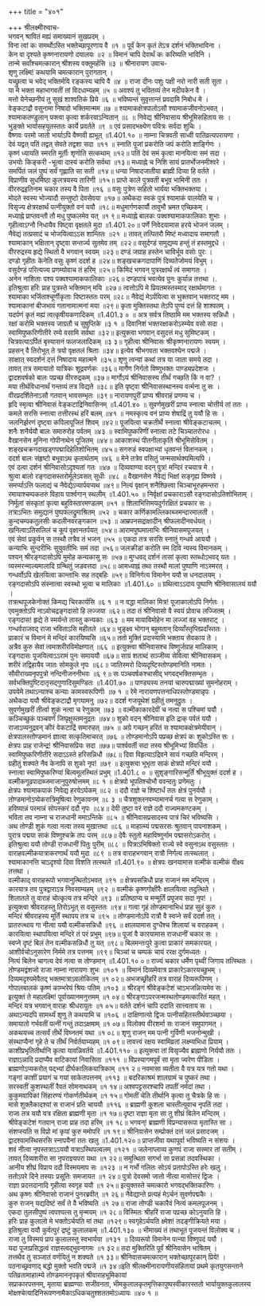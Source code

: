+++
title = "४०१"

+++
श्रीलक्ष्मीरुवाच-  
भगवन् श्रावितं मह्यं समाख्यानं सुखप्रदम् ।  
विना त्वां कः समर्थोऽस्ति भक्तेच्छापूरणाय वै ॥१ ॥
पूर्वं केन कृतं तेऽत्र दर्शनं भक्तिभाविना ।  
केन वा दृश्यते कृष्णनारायणो दयालयः ॥२ ॥
विमानं चापि देवार्थं कः करिष्यति भाविनि ।  
तान्मे सर्वांश्चमत्कारान् श्रीशस्य वक्तुमर्हसि ॥३ ॥
श्रीनारायण उवाच-  
शृणु लक्ष्मि! कथयामि चमत्कारान् पुरागतान् ।  
यच्छ्रुत्वा च भवेद् भक्तिर्मयि रङ्कस्य चापि वै ॥४ ॥
राजा दीनः पशुः पक्षी नरो नारी सती सुता ।  
या मे भक्ता महाभागवतीं तां विदधाम्यहम् ॥५ ॥
अवश्यं तु भवितव्यं तेन मदीयकेन वै ।  
मत्तो येनेच्छनीयं तु सुखं शाश्वतिकं प्रिये ॥६ ॥
भविष्यन्तं सुवृत्तान्तं प्रवदामि निबोध मे ।  
वेङ्कटाद्रौ वसुनामा निषादो भक्तिमान्मम ॥७ ॥
श्यामाकक्षेत्रपालोऽसौ श्यामाकजीवनोऽभवत् ।  
श्यामाकतण्डुलान् पक्त्वा कृत्वा शर्करयाऽन्वितान् ॥८ ॥
निवेद्य श्रीनिवासाय श्रीभूमिसहिताय सः ।  
भुङ्क्ते भार्यासहयुतस्ततः कार्ये प्रवर्तते ॥९ ॥
एवं प्रसादभक्ष्येण पवित्रः सर्वदा शुचिः ।  
वैष्णवः परमो जातो भार्याऽपि वैष्णवी ह्यभूत् ॥1.401.१० ॥
नाम्ना चित्रवती साध्वी पातिव्रत्यपरायणा ।  
देवं यद्वत् पतिं तद्वत् सेवते तद्वशा सदा ॥११ ॥
स्नाति पूजां प्रकरोति जपं करोति शार्ङ्गिणः ।  
कृष्णं ध्यायति स्मरति मूर्तीः शृणोति सत्कथाम् ॥१२॥
पतिं देवं समं कृत्वा मानयित्वा समं सदा ।  
उभयोः किङ्करी -भूत्वा दास्यं करोति सर्वथा ॥१३॥
मध्याह्ने च निशि सायं प्रातर्भोजनमीश्वरे ।  
समर्पितं जलं पुष्पं सर्वं गृह्णाति सा सती ॥१४॥
धन्या निषादजातीया ब्राह्मी दिव्या हि वर्तते ।  
विप्राणीव सुधर्मिष्ठा कुलत्रयस्य तारिणी ॥१५॥
प्राप्ते काले पुत्रवती बभूव भामिनी ततः ।  
वीररुद्रइतिनाम चकार तस्य वै पिता ॥१६ ॥
वसुः पुत्रेण सहितो भार्यया भक्तिभक्तया ।  
मोदते स्वस्य भोज्यादौ सन्तुष्टो देवसेवया ॥१७॥
अथैकदा स्वकं पुत्रं श्यामाकं पालयेति च ।  
विसृज्य क्षेत्ररक्षार्थं पत्नीयुक्तो वनं ययौ ॥१८॥
मधुमार्गणकार्यौ तावुभौ भ्रमत एच्छिकम् ।  
मध्याह्ने प्राप्तवन्तौ तौ मधु पुष्कलमेव यत् ॥१ ९॥
मध्याह्ने बालकः पक्वश्यामाकफालिकाः शुभाः ।  
गृहीत्वाऽग्नौ निधायैव पिष्ट्वा वृक्षतले मुदा ॥1.401.२०॥
पर्णे निवेदयामास हरये भोजनं जलम् ।  
नैवेद्यं तत्प्रसादं च भोजयित्वाऽऽस शान्तितः ॥२१ ॥
तावत् तत्पितरौ मिष्टं मध्वादाय समागतौ ।  
श्यामाकान् भक्षितान् दृष्ट्वा सन्तर्ज्य सुतमेव तम् ॥२२॥
वसुर्दण्डं समुद्यम्य हन्तुं तं हस्तमुद्दधे ।  
वीररुद्रस्य हृद्ये स्थितो वै भगवान् स्वयम् ॥२३॥
दण्डं जग्राह हस्तेन चाविर्भूय वसोः पुरः ।  
दण्डो गृहीतः केनेति वसुः कृष्णं ददर्श ह ॥२४॥
शङ्खचक्रगदापाणिं दिव्यतेजोमयं विभुम् ।  
वसुर्दण्डं परित्यज्य प्रणम्योवाच तं हरिम् ॥२५॥
किमिदं भगवन् पुत्ररक्षार्थं त्वं समागतः ।  
अनेन नाशिताः पश्य पक्वश्यामाकफालिकाः ॥२६॥
दण्डपात्रं भवत्येव पुनः कुर्यान्न तत्तथा ।.  
इतिश्रुत्वा हरिः प्राह पुत्रस्ते भक्तिमान् मयि ॥२७॥
त्वत्तोऽपि मे प्रियतमस्तस्माद् रक्षार्थमागतः ।  
श्यामाका भर्जिताश्चूर्णीकृताः पिष्टास्ततः परम् ॥२८॥
नैवेद्यं मेऽर्पयित्वा स भुक्तवान् भक्तराट् मम ।  
श्यामाकानां बीजभावं गतानामात्मनां मया ॥२९॥
कृता मुक्तिस्तथा तेऽपि पुण्यं दत्तं हि शाश्वतम् ।  
यदर्पणं कृतं मह्यं त्वत्कृषीयकणादिकम् ॥1.401.३ ० ॥
अत्र सर्वत्र तिष्ठामि मम भक्तस्य सन्निधौ ।  
रक्षां करोमि भक्तस्य जाग्रतौ च सुषुप्तिके ॥३ १ ॥
दिवानिशं भक्तरक्षाकरोऽस्म्येव वसो सदा ।  
स्वामिपुष्करिणीतीरे रम्ये वसामि सर्वथा ॥३२॥
इत्युक्त्वा भगवान् वसुदत्तं मधु सुमिष्टकम् ।  
चित्रवत्याऽर्पितं बृस्यासनं फलजलादिकम् ॥३ ३॥
गृहीत्वा श्रीनिवासः श्रीकृष्णनारायणः स्वयम् ।  
प्रहसन् वै तिरोभूत् ते त्रयो वृक्षतलं श्रिताः ॥३४॥
इत्येव श्रीभगवता भक्तवश्येन पद्मजे ।  
साक्षात् स्वदर्शनं दत्तं निषादाय महात्मने ॥३५॥
शृणु त्वन्यां कथां तत्र या जाता समये तदा ।  
तावत् तत्र समायातो यात्रिकः शूद्रवर्णकः ॥३६॥
मार्गेण निर्गतो विष्णुभक्तः पाण्ड्यप्रदेशजः ।  
द्वादशवर्षको बालः पप्रच्छ वीररुद्रकम् ॥३७॥
मार्गोऽयं श्रीनिवासस्य तीर्थं गच्छति किं न वा? ।  
मया तीर्थविधानार्थं गन्तव्यं तत्र विद्यते ॥३८॥
इति पृष्ट्वा श्रीनिवासस्थानस्य वर्त्मना तु सः ।  
वीरप्रदर्शितेनाऽसौ गतवान् भावसम्भृतः ॥३९॥
नारायणपुरीं प्राप्य श्रीवराहं प्रणम्य च ।  
हृदि स्मृत्वा श्रीनिवासं वेङ्कटाद्रिनिवासिनम् ॥1.401.४० ॥
सुवर्णमुखरीं प्राप्य स्नात्वा चोत्तीर्य तां ततः ।  
कमले सरसि स्नात्वा तत्तीरस्थं हरिं बलम् ॥४१ ॥
नमस्कृत्य वनं प्राप्य शेषाद्रिं तु ययौ हि सः ।  
जलनिर्झरणं दृष्ट्वा कपिलापूजितं शिवम् ॥४२॥
पूजयित्वा चक्रतीर्थे स्नात्वा श्रीवेङ्कटाचलम् ।  
शनैः शनैर्ययौ बालः समारुरोह पर्वतम् ॥४३ ॥
स्वामिपुष्करिणीं स्नात्वा तटे चिञ्चातरोरधः ।  
वैखानसेन मुनिना गोपीनाथेन पूजितम् ॥४४॥
आकाशस्थं पीतनीलाकृतिं श्रीभूमिसेवितम् ।  
शङ्खचक्रगदाखड्गपद्मादिहेतिशोभितम् ॥४५॥
सगरुडं स्वपक्षाभ्यां धृतवन्तं वितानकम् ।  
ददर्श बालः संहृष्टो बभूवाऽथ कृतार्थताम् ॥४६ ॥
मेने तत्रेव वसितुं जन्मसार्थक्यमित्यपि ।  
एवं दत्वा दर्शनं श्रीनिवासोऽदृश्यतां गतः ॥४७ ॥
दिव्यवाण्या वदन् पुत्र! मन्दिरं रचयात्र मे ।  
श्रुत्वा बालो रङ्गदासस्तरोर्मूलेऽवसत् सुधीः ॥४८ ॥
वैखानसेन नैवेद्यं भिक्षां सङ्गृह्य विष्णवे ।  
समर्प्याऽत्ति फलाद्यं च नैवेद्येऽप्यार्पयप्यथ ॥४९॥
नित्यं वृक्षान् शनैश्छित्त्वा चिञ्चाभूरुहमन्तरा ।  
रमायाश्चम्पकतरुं विहाय पार्श्वगान् स्थलीम् ॥1.401.५० ॥
निर्वृक्षां प्रचकाराऽसौ रङ्गदासोऽतिशोभिताम् ।  
निर्मूलां संस्कृतां कृत्वा बहुविस्तारमण्डलम् ॥५१ ॥
शिलाभित्तिमयदुर्गरक्षितं प्रचकार सः ।  
तत्राऽभितः समुद्यानं पुष्पफलद्रुमाश्रितम् ॥५२ ॥
चकार कर्णिकामल्लिकाब्जमन्दारमालती ।  
कुन्दचम्पकतुलसीः कदलीनवरङ्गकान ॥५३ ॥
आम्रपनसद्राक्षादीन् श्रीफलादीनवर्धयत् ।  
खनित्वाऽतिसलिलं च कूपं वृक्षानतर्पयत् ॥५४॥
आरामपुष्पमालाभिः श्रीनिवासमपूजयत् ।  
एवं सेवां प्रकुर्वन् स तस्थौ तत्रैव तं भजन् ॥५५ ॥
एकदा तत्र सरसि स्नातुं गन्धर्व आययौ ।  
कन्याभिः सुन्दरीभिः सुयुवतीभिः समं तदा ॥५६॥
जलक्रीडां करोति स्म दिवि न्यस्य विमानकम् ।  
पश्यन् श्रीरङ्गदासोऽपि मुमोह कन्यकासु सः ॥५७॥
मुग्धवद् दर्शनं तासां कृत्वा स्तब्धोऽभवद् यतः ।  
व्यस्मरन्माल्यमालादि ग्रन्थितुं जडवत्तदा ॥५८॥
आमध्याह्नं तथा तस्थौ मालां पुष्पाणि नाऽस्मरत् ।  
गन्धर्वोऽपि खेलयित्वा कान्ताभिः सह तद्बहिः ॥५९॥
विनिर्गत्य विमानेन ययौ स धनदालयम् ।  
रङ्गदासोऽपि संस्नात्वा स्वस्थो भूत्वा च मालिकाः ॥1.401.६० ॥
ग्रथित्वाऽऽदाय पुष्पाणि श्रीनिवासालयं ययौ ।  
तत्रत्थपूजकेनोक्तं किमद्य चिरकार्यसि ॥६ १ ॥
न वद्धा मालिका मित्र! पूजाकालोऽपि निर्गतः ।  
एवमुक्तोऽपि नाऽवोचद्रङ्गदासो हि लज्जया ॥६२॥
तदा तं श्रीनिवासो वै स्वयं प्रोवाच लज्जितम् ।  
रङ्गदास! हृद्ये ते स्मर्यन्ते तास्तु कन्यकाः ॥६३ ॥
मम मायाविमोहेन मा लज्जां वह भक्तराट् ।  
गन्धर्वराजवद् राजा भविताऽसि महीतले ॥६४॥
भुङ्क्ष्व भोगान् बहुमतान् दिव्याँस्तृप्तिप्रदाँस्ततः ।  
प्राकारं च विमानं मे मन्दिरं कारयिष्यसि ॥६५॥
ततो मुक्तिं प्रदास्यामि भक्ताय सेवकाय ते ।  
अत्रैव कुरु सेवां त्वमाशरीरविमोक्षणात् ॥६६ ॥
इत्युक्त्वा श्रीनिवासश्च विष्णुर्जग्राह मालिकाम् ।  
रङ्गदासः पूजयित्वाऽऽरामं पुनः समाययौ ॥६७॥
साग्रं शताब्दं सञ्जीव्य सेवित्वा श्रीनिवासकम् ।  
शरीरं तद्विहायैव जातः सोमकुले नृपः ॥६८॥
जातिस्मरो दिव्यदृष्टिस्तोण्डमानिति नामतः ।  
सौवीराख्यनृपपुत्रो नन्दिनीजननीभवः ॥६ ९॥
सः पञ्चवर्षकश्चासीद् भगवद्भक्तिसम्भृतः ।  
सर्वभक्तिपुष्टिदातृसद्गुणादिसुमण्डितः ॥1.401.७० ॥
पाण्ड्यस्य तनयां चारुपद्माख्यां सुमनोहराम् ।  
उपयेमे तथाऽन्याश्च कन्याः कामस्वरूपिणीः ॥७ १ ॥
रेमे नारायणपत्तनाधिपस्तोण्डमान्नृपः ।  
अथैकदा ययौ श्रीवेङ्कटाद्रौ मृगयामनु ॥७२॥
ददर्श गजयूथेशं ग्रहीतुं तमनुद्रुतः ।  
सुवर्णमुखरीं तीर्त्वा शुकं नत्वा च रेणुकाम् ॥७३ ॥
वल्मीकाकारदेवीं च नत्वा स पश्चिमां ययौ ।  
कञ्चिच्छुकं पञ्चवर्णं जिघृक्षुस्तमनुद्रतः ॥७४॥
शुको वदन् श्रीनिवास इति द्राक् पर्वतं ययौ ।  
राजाऽप्यनुद्रवन् कीरं वेकटाद्रिं समारुहत् ॥७५ ॥
अग्रे गच्छन् हरितं स श्यामाकक्षेत्रमेयीवान् ।  
क्षेत्रपालस्तोण्डमानं ज्ञात्वा सत्कृतिमाचरत् ॥७६ ॥
तोण्डमानोऽपि पप्रच्छ क्षेत्रपं कः शुकोऽस्ति सः ।  
क्षेत्रपः प्राह राजेन्द्र! श्रीनिवासप्रियः सदा ॥७७॥
पार्श्ववर्ती सदा तस्य श्रीभूमिभ्यां विवर्धितः ।  
स्वामिपुष्करिणीतीरे सदाऽऽस्ते हरिसन्निधौ ॥७८॥
दिवा विहृत्याऽद्रिवने सायं गच्छति मन्दिरम् ।  
ग्रहीतुं शक्यते नैव केनापि स शुको नृप! ॥७९ ॥
इत्युक्त्वा भूभृता साकं क्षेत्रपो मन्दिरं ययौ ।  
स्नात्वा स्वामिपुष्करिण्यां बिल्वमूलस्थितं प्रभुम् ॥1.401.८ ० ॥
सुशृङ्गारिसन्मूर्तिं श्रीभूयुक्तं ददर्श ह ।  
वल्मीकगूढपादाब्जमाजानुपुरुषोत्तमम् ॥८ १ ॥
क्षेत्रपो भूपतिश्चोभौ ववन्दतुः प्रणेमतुः ।  
क्षेत्रपः श्यामाकपाकं निवेद्य हरयेऽर्घकम् ॥८२ ॥
ददौ राज्ञे च शिष्टार्धं ततः क्षेत्रं पुनर्ययौ ।  
तोण्डमानोऽप्येकरात्रिमुषित्वा रेणुकावनम् ॥८ ३ ॥
चैत्रशुक्लनवम्यामानर्च गत्वा स रेणुकाम् ।  
हविष्यान्नं परमान्नं सोपस्करं ददौ नृपः ॥८४॥
देवी तुष्टा वरं राज्ञे ददौ राज्यमकण्टकम् ।  
भविता तव नाम्ना च राजधानी ममाऽन्तिके ॥८५ ॥
श्रीनिवासप्रसादस्य पात्रं चिरं भविष्यसि ।  
अथ तोण्डी शुकं गत्वा नत्वा तस्य मुखात्तथा ॥८६ ॥
माहात्म्यं पद्मसरसः श्रुतवान् पापनाशकम् ।  
पुरात्र पद्मया साकं विष्णुश्चक्रे तपः परम् ॥८७॥
देवैः स्तुतो महाविष्णुर्नाम पद्मासरोऽकरोत् ।  
इतिश्रुत्वा ययौ तोण्डी राजधानीं पितुः पुरीम् ॥८८ ॥
पित्राऽभिषिक्तो राज्ये स्वे वसुनाऽथ वसुस्ततः ।  
वाराहवल्मीकयात्राकरणार्थं ययौ मुदा ॥८९ ॥
तत्र वाराहभगवान् रात्रौ निर्गत्य तत्स्थलात् ।  
श्यामाकानत्ति चाऽदृश्यो दिवा विशति तत्स्थले ॥1.401.९० ॥
क्षेत्रपः खनयामास वल्मीकं वल्मीकं वीक्ष्य तत्तथा ।  
वल्मीकाद् वाराहरूपो भगवानुत्थितोऽभवत् ॥९१ ॥
क्षेत्रपसन्निधौ प्राह राजानं मम मन्दिरम् ।  
कारयात्र तव पुत्रद्वाराऽत्र निवसाम्यहम् ॥९२ ॥
वल्मीकं कृष्णगोक्षीरैः क्षालयित्वा तदुत्थिते ।  
शिलातले तु वाराहं चोत्कृत्य तत्र मन्दिरे ॥९३ ॥
प्रतिष्ठाप्य च मन्मूर्तिं प्रपूजय सदा नृप! ।  
इत्युक्त्वा श्रीवराहस्तु तिरोऽभूत् स वसुस्ततः ॥९४॥
गत्वा गृहं तोण्डमानाभिधं प्राह सुतं कुरु ।  
मन्दिरं श्रीवराहस्य मूर्तिं स्थापय तत्र च ॥९५ ॥
तोण्डमानोऽपि रात्रौ वै स्वप्ने सर्वं ददर्श तत् ।  
प्रातरुत्थाय गा नीत्वा ययौ वल्मीकसन्निधौ ॥९६ ॥
क्षालयामास दुग्धैश्च शिलायां च वराहकम् ।  
कारयित्वा स्थापयित्वा मन्दिरे तं परं प्रभुम् ॥९७॥
पूजां वै कारयामास राजधानीं चकार सः ।  
स्वप्ने दृष्टं बिलं तेन वल्मीकसन्निधौ तु यत् ॥९८॥
बिलमन्तःपुरे कुत्वा प्राकारं समकारयत् ।  
आशीर्वचोऽनुसारेण निर्ममे तत्र पत्तनम् ॥९९॥
चिञ्चां च चम्पकं चायं ररक्ष दुर्गमध्यतः ।  
नित्यं बिलेन चागत्य देवं नत्वा स तोण्डमान् ॥1.401.१० ०॥
राज्यं चकार धर्मेण पृथ्वीं जिगाय तत्स्थितः ।  
तोण्डमद्वंशजो राजा नाम्ना नारायणः शुभः ॥१०१ ॥
विमानं दिव्यमेवात्र प्राकारेऽकारयच्छुभम् ।  
दिव्यमदृश्यमेवैतद् भक्तमात्राऽवलोकितम् ॥१ ०२॥
अभजच्छ्रीहरिं तत्र वाराहं दिव्यरूपिणम् ।  
गोपालबालकं कृष्णं काम्भरेयं श्रियः पतिम् ॥१०३ ॥
श्रीरङ्गं श्रीवेङ्कटेशं चाऽभजन्नित्यमेव सः ।  
इत्युक्तं ते महालक्ष्मि! पूर्वाख्यानमनुत्तमम् ॥१ ०४॥
श्रीरङ्गाऽपरजन्मस्थतोण्डमत्कारितं महत् ।  
मन्दिरं यत्र भगवान् वाराहः श्रीधरायुतः ॥१ ०५॥
वर्तते दर्शनं चापि ददाति सात्त्वताय सः ।  
अथाऽन्यदपि सामर्थ्यं शृणु ते कथयामि च ॥१०६ ॥
दाक्षिणात्यो द्विजः पत्नीसहितस्तीर्थवाञ्च्छया ।  
समायातो गर्भवतीं पत्नीं गन्तुं तदाऽक्षमाम् ॥१ ०७॥
विलोक्य वीरशर्मा सः राजानं समुपागमत् ।  
अकथयच्च तत्सर्वं तीर्थे विघ्नतमं यथा ॥१ ०८॥
शृणु राजन् मम पत्नी गुर्विणी भजनोन्मुखी ।  
संस्थाप्यैनां गृहे ते च तीर्थं निर्वर्तयाम्यहम् ॥१ ०९॥
तावत्त्वं रक्षय स्वामिव्रतां लक्ष्म्यभिधा प्रियाम् ।  
काशीप्रभृतितीर्थानि कृत्वा यावन्निवर्तये ॥1.401.११० ॥
इत्युक्त्वा तां विसृज्यैव ब्राह्मणो निर्ययौ ततः ।  
राज्ञाऽन्नादि प्रदाप्यैव वाटिकायां निवासिता ॥१११ ॥
विप्रस्यागमपूर्वं सा मृता ज्वरेण पीडिता ।  
ब्राह्मणोऽप्यकरोत् पद्भ्यां दीर्घकालिकयात्रिकाम् ॥११ २॥
नवमासा व्यतीता वै यत्र यत्र गतो यथा ।  
गङ्गां काशीं प्रयागं च गयां साकेतपत्तनम् ॥११३ ॥
बदरिकाश्रमं शालग्रामं च पुष्करं तथा ।  
सरस्वतीं कुशस्थलीं रैवतं सोमनाथकम् ॥१ १४॥
अश्वपट्टसरश्चापि तपतीं नर्मदां तथा ।  
कुकुमवापिकां सिंहारण्यं गोकर्णतीर्थकम् ॥१ १५॥
गोमतीं चेति तीर्थानि कृत्वा तु चैत्रके हि सः ।  
मासे शुक्लैकादश्यां स राजानं प्रति चाययौ ॥११६ ॥
ब्राह्मणी कुशला चास्तीत्युवाच नृपतिं तदा ।  
राजा तत्र ययौ यत्र रक्षिता ब्राह्मणी मृता ॥१ १७॥
दृष्टा राज्ञा मृता सा तु शीघ्रं बिलेन मन्दिरम् ।  
श्रीवेङ्कटेशं गतवान् राजा प्राह तदा हरिम् ॥१ १८॥
भगवन्! ब्राह्मणी विप्रन्यासरूपा मृतास्ति सा ।  
संशप्स्यति स विप्रो मां कृपां कुरु ममोपरि ॥१ १९॥
श्रीनिवासेन सम्प्रोक्तं दत्तं जलं प्रसादजम् ।  
द्वादश्यामस्थिसरसि स्नापयैनां ततः खलु ॥1.401.१२०॥
प्राप्तजीवा यथापूर्वा भविष्यति न संशयः ।  
शवं नीत्वा नृपस्तत्राऽऽययौ यत्राऽस्थिपल्वलम् ॥१२१ ॥
जलेनाप्लाव्य कुणपं राजा सस्मार तां सतीम् ।  
तावत् दिव्यशरीरा सा नृपराज्ञ्यपरा यथा ॥१ २२॥
समुत्थिता सगर्भा सा प्रसन्ना तदवस्थिका ।  
आनीय शीघ्रं विप्राय ददौ विस्मयमाप सः ॥१२३ ॥
न गर्भो गलितः सोऽयं प्रतापोऽस्ति हरेः खलु ।  
ततोऽपरे दिने तस्याः प्रसूतिः समजायत ॥१ २४॥
पुत्रो देवसमो जातो नीत्वा मासोत्तरं द्विजः ।  
राज्ञा प्रदत्तदानादि गृहीत्वा स्वगृह ययौ ॥१ २५॥
इत्युक्तस्ते चमत्कारो भगवद्भक्तिकारिणः ।  
अथ कृष्णः श्रीनिवासो राजानं पुनरब्रवीत् ॥१ २६॥
नैवेद्यान्ते प्रत्यहं मेऽर्चनं सुवर्णपद्मकैः ।  
कुरु राजन् यद्यदिष्टं सर्वं ते वै भविष्यति ॥१ २७॥
राजा तोण्डी चकारैवं नित्यं कमलपूजनम् ।  
एकदा तुलसीपुष्पं त्वपश्यत्स तु मृन्मयम् ॥१ २८॥
विस्मितः श्रीहरिं राजा पप्रच्छ कोऽनुयाति हि ।  
हरिः प्राह कुलालो मे भक्तोऽर्चयति मां तथा ॥१२९॥
स्वगृहेऽर्चयति क्ष्मेश! तदङ्गीक्रियते मया ।  
इतिश्रुत्वा ययौ कुर्वत्पुरं द्रष्टुं कुलालकम् ॥1.401.१३० ॥
भीमाख्यं तं तथाभूतं पूजयन्तं विलोक्य च ।  
राजा तु विस्मयं प्राप कुलालस्तु स्वभार्यया ॥१३१ ॥
दिव्यरूपो विमानेन पत्न्या विष्णुपदं ययौ ।  
यदा पूजाप्रसिद्धत्वं राज्ञस्त्वद्भुवनागमः ॥१ ३२॥
तदा मुक्तिरिति पूर्वं श्रीनिवासेन भाषितम् ।  
तत्तथैव तु सञ्जातं वर्णयितुं न शक्यते ॥१ ३३॥
श्रीनिवासचमत्कारान् भक्तेच्छापूरकान् प्रिये! ।  
पठनाच्छ्रवणाद् बद्धो मुक्तो भवति पद्मजे ॥१ ३४॥इति श्रीलक्ष्मीनारायणीयसंहितायां प्रथमे कृतयुगसन्ताने पतिव्रतामाहात्म्ये तोण्डमाननृपकृतं श्रीवाराहभूमिकायां  
सप्राकारपत्तनम्, मृताया ब्राह्मण्याः सजीवनता, भीमकुलालकृतमृत्तिकापुष्पस्वीकारस्ततो भार्यायुक्तकुलालस्य मोक्षश्चेत्यादिनिरूपणनामैकाऽधिकचतुश्शततमोऽध्यायः ॥४० १ ॥
    

